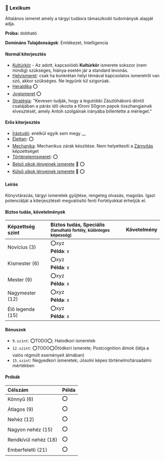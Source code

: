 ### 🔵 Lexikum

Általános ismeret amely a tárgyi tudásra támaszkodó tudományok alapját adja. 

**Próba:** dobható

**Domináns Tulajdonságok**: Emlékezet, Intelligencia

#### Normál kiterjesztés

- [Kultúrkör](../fortelyok.kiemelt/kulturkor.md) - Az adott, kapcsolódó **Kultúrkör** ismerete sokszor (nem mindig) szükséges, hiánya esetén jár a standard levonás.
- [Helyismeret](../fortelyok.kiemelt/helyismeret.md): csak ha konkrétan helyi témával kapcsolatos ismeretről van szó, akkor szükséges. Ne legyünk túl szigorúak.
- [Heraldika](../fortelyok.szabad/heraldika.md) ⭕
- [Jogismeret](../fortelyok.szabad/jogismeret.md) ⭕
- [Stratégia](../fortelyok.szabad/strategia.md): "Kevesen tudják, hogy a legutóbbi Zászlóháború döntő csatájában a párás idő okozta a t0roni S0gron papok összhangjainak elvesztését, amely Antoh szolgáinak irányába billentette a mérleget."

#### Erős kiterjesztés

- [Írástudó](../fortelyok.altalanos/irastudo.md): enélkül egyik sem megy
__
- [Élettan](../fortelyok.altalanos/elettan.md): ⭕
- [Mechanika](../fortelyok.altalanos/mechanika.md): Mechanikus zárak készítése. Nem helyettesíti a [Zárnyitás](zarnyitas.md) képzettséget
- [Történelemismeret](../fortelyok.altalanos/tortenelemismeret.md): ⭕
- [Belső síkok lényeinek ismerete](../fortelyok.misztikus/belso_sikok_lenyeinek_ismerete.md) 🔁 ⭕
- [Külső síkok lényeinek ismerete](../fortelyok.misztikus/kulso_sikok_lenyeinek_ismerete.md) 🔁 ⭕

#### Leírás

Könyvtárazás, tárgyi ismeretek gyűjtése, rengeteg olvasás, magolás. Igazi potenciálját a kiterjesztését megvalósító fenti Fortélyokkal érhetjük el.


#### Biztos tudás, követelmények

| Képzettség szint | Biztos tudás, Speciális <br /><sub>(tanulható fortély, különleges  képesség)</sub> | Követelmény |
|:---------------- |:---------------------------------------------------------------------------------- |:-----------:|
| Novícius (3)     | ⭕xyz <br /> **Példa**: x                                                          |             |
| Kismester (6)    | ⭕xyz <br /> **Példa**: x                                                          |             |
| Mester (9)       | ⭕xyz <br /> **Példa**: x                                                          |             |
| Nagymester (12)  | ⭕xyz <br /> **Példa**: x                                                          |             |
| Élő legenda (15) | ⭕xyz <br /> **Példa**: x                                                          |             |

#### Bónuszok

- `9.szint`: ⭕TODO⭕; Hatodkori ismeretek
- `12.szint`: ⭕TODO⭕Ötödkori ismerete; Postcognition álmok (látja a valós régmúlt eseményeit álmában)
- `15.szint`: Negyedkori ismeretek; Jósolni képes történelmi/társadalmi mértékben

#### Próbák

| Célszám              | Példa |
| :------------------- | :---- |
| Könnyű       (6)     | ⭕     |
| Átlagos      (9)     | ⭕     |
| Nehéz        (12)    | ⭕     |
| Nagyon nehéz (15)    | ⭕     |
| Rendkívül nehéz (18) | ⭕     |
| Emberfeletti (21)    | ⭕     |
